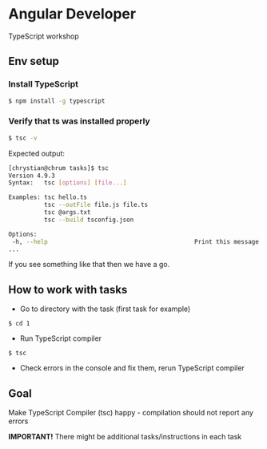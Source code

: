 # Angular Developer
TypeScript workshop

## Env setup
### Install TypeScript
```bash
$ npm install -g typescript
```
### Verify that ts was installed properly
```bash
$ tsc -v
```
Expected output:
```bash
[chrystian@chrum tasks]$ tsc
Version 4.9.3
Syntax:   tsc [options] [file...]

Examples: tsc hello.ts
          tsc --outFile file.js file.ts
          tsc @args.txt
          tsc --build tsconfig.json

Options:
 -h, --help                                         Print this message.
...
```
If you see something like that then we have a go.

## How to work with tasks
* Go to directory with the task (first task for example)
```
$ cd 1
```
* Run TypeScript compiler
```
$ tsc
```
* Check errors in the console and fix them, rerun TypeScript compiler

## Goal
Make TypeScript Compiler (tsc) happy - compilation should not report any errors

**IMPORTANT!**
There might be additional tasks/instructions in each task

